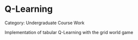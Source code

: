 # Q-Learning
Category: Undergraduate Course Work

Implementation of tabular Q-Learning with the grid world game
